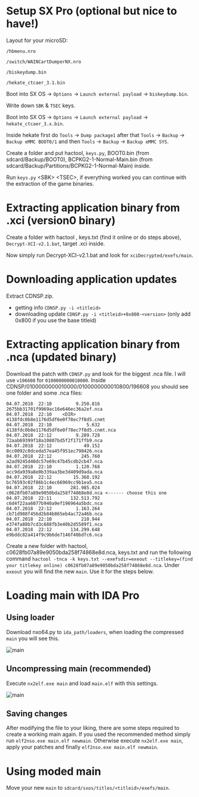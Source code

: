 # Setup SX Pro (optional but nice to have!)

Layout for your microSD:

`/hbmenu.nro`

`/switch/WAINCartDumperNX.nro`

`/biskeydump.bin`

`/hekate_ctcaer_3.1.bin`

Boot into SX OS -> `Options` -> `Launch external payload` -> `biskeydump.bin`.

Write down `SBK` & `TSEC` keys.

Boot into SX OS -> `Options` -> `Launch external payload` -> `hekate_ctcaer_3.x.bin`.

Inside hekate first do `Tools` -> `Dump package1` after that `Tools` -> `Backup` -> `Backup eMMC BOOT0/1` and then `Tools` -> `Backup` -> `Backup eMMC SYS`.

Create a folder and put hactool, `keys.py`, BOOT0.bin (from sdcard/Backup/BOOT0), BCPKG2-1-Normal-Main.bin (from sdcard/Backup/Partitions/BCPKG2-1-Normal-Main) inside.

Run `keys.py` \<SBK\> \<TSEC\>, if everything worked you can continue with the extraction of the game binaries.

# Extracting application binary from .xci (version0 binary)

Create a folder with hactool , keys.txt (find it online or do steps above), `Decrypt-XCI-v2.1.bat`, target .xci inside.

Now simply run Decrypt-XCI-v2.1.bat and look for `xciDecrypted/exefs/main`.

# Downloading application updates

Extract CDNSP.zip.
- getting info `CDNSP.py -i <titleid>`
- downloading update `CDNSP.py -i <titleid>+0x800-<version>` (only add 0x800 if you use the base titleid)

# Extracting application binary from .nca (updated binary)

Download the patch with `CDNSP.py` and look for the biggest .nca file. I will use `v196608` for `0100000000010000`. Inside CDNSP/0100000000010000/0100000000010800/196608 you should see one folder and some .nca files:

```
04.07.2018  22:10         9.250.816 2675bb31701f9969ac16e646ec36a2ef.nca
04.07.2018  22:10    <DIR>          4138fdc0b8e1176d5df6e0f78ec7f8d5.cnmt
04.07.2018  22:10             5.632 4138fdc0b8e1176d5df6e0f78ec7f8d5.cnmt.nca
04.07.2018  22:12         9.289.728 72aab69399f18a10807bd5f2f171ffb9.nca
04.07.2018  22:12            49.152 8cc0092c0dceda57ea45f951ec798426.nca
04.07.2018  22:12           245.760 a2ad9245d40dc57e69c47b45cdb2cb47.nca
04.07.2018  22:10         1.120.768 acc9da939a8e0b339aa3be3d409d9ada.nca
04.07.2018  22:12        15.368.192 bc76593c02f86b1c4ec66969cc9b1ea5.nca
04.07.2018  22:10       281.985.024 c0628fb07a89e9050bda258f74868e8d.nca <------ choose this one
04.07.2018  22:11       132.513.792 c6d4f22aa6077b940a9ef196964a5bdc.nca
04.07.2018  22:12         1.163.264 cb71d988f456d2b84b865eb4ac72a46b.nca
04.07.2018  22:10           210.944 e374fa88b7cd3c688fb3e40b2d5589f1.nca
04.07.2018  22:12       134.299.648 e9bddc82a414f9c9b6de7146f40bdfc6.nca
```

Create a new folder with hactool, c0628fb07a89e9050bda258f74868e8d.nca, keys.txt and run the following command `hactool -tnca -k keys.txt --exefsdir=exeout --titlekey=(find your titlekey online) c0628fb07a89e9050bda258f74868e8d.nca`. Under `exeout` you will find the new `main`. Use it for the steps below.

# Loading main with IDA Pro
## Using loader

Download nxo64.py to `ida_path/loaders`, when loading the compressed `main` you will see this.

![main](https://raw.githubusercontent.com/Mila432/switch_rom_hacking/master/png/1.png)

## Uncompressing main (recommended)

Execute `nx2elf.exe main` and load `main.elf` with this settings.

![main](https://raw.githubusercontent.com/Mila432/switch_rom_hacking/master/png/2.png)

## Saving changes

After modifying the file to your liking, there are some steps required to create a working main again.
If you used the recommended method simply run `elf2nso.exe main.elf newmain`.
Otherwise execute `nx2elf.exe main`, apply your patches and finally `elf2nso.exe main.elf newmain`.

# Using moded main

Move your new `main` to `sdcard/sxos/titles/<titleid>/exefs/main`.